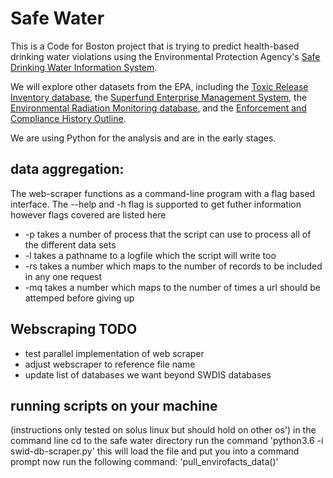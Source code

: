 # Safe Water
This is a Code for Boston project that is trying to predict health-based drinking water violations using the Environmental Protection Agency's [Safe Drinking Water Information System](https://www.epa.gov/enviro/sdwis-model).

We will explore other datasets from the EPA, including the [Toxic Release Inventory database](https://www.epa.gov/enviro/tri-search), the [Superfund Enterprise Management System](https://www.epa.gov/enviro/sems-search), the [Environmental Radiation Monitoring database](https://www.epa.gov/radnet), and the [Enforcement and Compliance History Outline](https://echo.epa.gov/). 

We are using Python for the analysis and are in the early stages. 

## data aggregation:
The web-scraper functions as a command-line program with a flag based interface. The --help and -h flag is supported to get futher information however flags covered are listed here
* -p takes a number of process that the script can use to process all of the different data sets
* -l takes a pathname to a logfile which the script will write too
* -rs takes a number which maps to the number of records to be included in any one request
* -mq takes a number which maps to the number of times a url should be attemped before giving up

## Webscraping TODO
* test parallel implementation of web scraper
* adjust webscraper to reference file name
* update list of databases we want beyond SWDIS databases


## running scripts on your machine
(instructions only tested on solus linux but should hold on other os')
in the command line cd to the safe water directory
run the command 'python3.6 -i swid-db-scraper.py'
this will load the file and put you into a command prompt
now run the following command: 'pull_envirofacts_data()'
